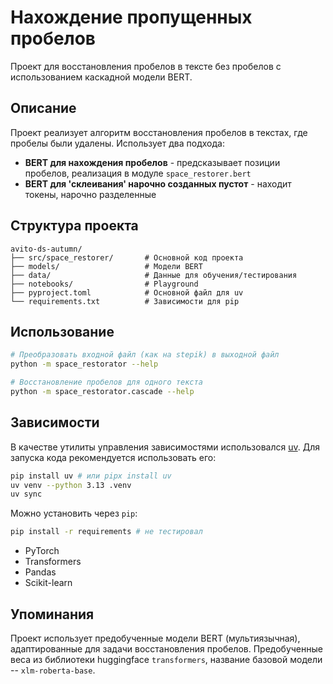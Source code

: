 # Нахождение пропущенных пробелов

Проект для восстановления пробелов в тексте без пробелов с использованием каскадной модели BERT.

## Описание

Проект реализует алгоритм восстановления пробелов в текстах, где пробелы были удалены. Использует два подхода:
- **BERT для нахождения пробелов** - предсказывает позиции пробелов, реализация в модуле `space_restorer.bert`
- **BERT для 'склеивания' нарочно созданных пустот** - находит токены, нарочно разделенные

## Структура проекта

```
avito-ds-autumn/
├── src/space_restorer/       # Основной код проекта
├── models/                   # Модели BERT
├── data/                     # Данные для обучения/тестирования
├── notebooks/                # Playground
├── pyproject.toml            # Основной файл для uv
└── requirements.txt          # Зависимости для pip
```

## Использование

```bash
# Преобразовать входной файл (как на stepik) в выходной файл
python -m space_restorator --help

# Восстановление пробелов для одного текста
python -m space_restorator.cascade --help
```

## Зависимости
В качестве утилиты управления зависимостями использовался [uv](https://docs.astral.sh/uv/).
Для запуска кода рекомендуется использовать его:
```sh
pip install uv # или pipx install uv
uv venv --python 3.13 .venv
uv sync
```

Можно установить через `pip`:
```sh
pip install -r requirements # не тестировал
```

- PyTorch
- Transformers
- Pandas
- Scikit-learn

## Упоминания

Проект использует предобученные модели BERT (мультиязычная), адаптированные для задачи восстановления пробелов.
Предобученные веса из библиотеки huggingface `transformers`, название базовой модели -- `xlm-roberta-base`.
